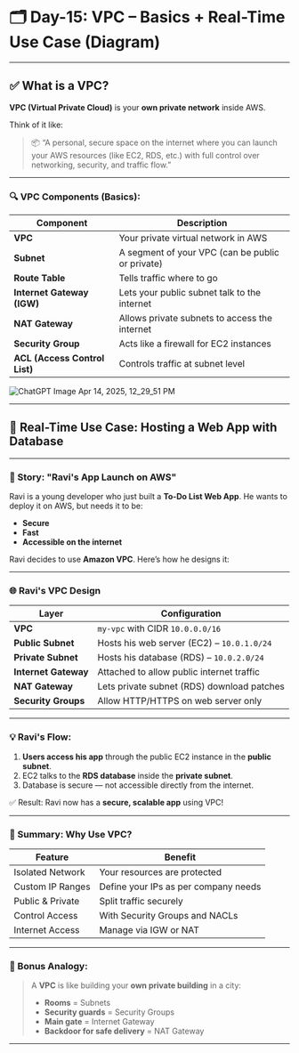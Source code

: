 
# 🗂️ **Day-15: VPC – Basics + Real-Time Use Case (Diagram)**



---

## ✅ **What is a VPC?**

**VPC (Virtual Private Cloud)** is your **own private network** inside AWS.

Think of it like:
> 📦 “A personal, secure space on the internet where you can launch your AWS resources (like EC2, RDS, etc.) with full control over networking, security, and traffic flow.”

---

### 🔍 **VPC Components (Basics):**

| Component     | Description |
|---------------|-------------|
| **VPC**        | Your private virtual network in AWS |
| **Subnet**     | A segment of your VPC (can be public or private) |
| **Route Table**| Tells traffic where to go |
| **Internet Gateway (IGW)** | Lets your public subnet talk to the internet |
| **NAT Gateway**| Allows private subnets to access the internet |
| **Security Group**| Acts like a firewall for EC2 instances |
| **ACL (Access Control List)**| Controls traffic at subnet level |


![ChatGPT Image Apr 14, 2025, 12_29_51 PM](https://github.com/user-attachments/assets/f0233ef7-1e7b-4bff-b8c2-49dab3cde9aa)



---

## 🎯 **Real-Time Use Case: Hosting a Web App with Database**

---

### 👦 Story: "Ravi's App Launch on AWS"

Ravi is a young developer who just built a **To-Do List Web App**. He wants to deploy it on AWS, but needs it to be:

- **Secure**
- **Fast**
- **Accessible on the internet**

Ravi decides to use **Amazon VPC**. Here’s how he designs it:

---

### 🌐 **Ravi's VPC Design**

| Layer            | Configuration                          |
|------------------|----------------------------------------|
| **VPC**          | `my-vpc` with CIDR `10.0.0.0/16`       |
| **Public Subnet**| Hosts his web server (EC2) – `10.0.1.0/24` |
| **Private Subnet**| Hosts his database (RDS) – `10.0.2.0/24` |
| **Internet Gateway** | Attached to allow public internet traffic |
| **NAT Gateway**  | Lets private subnet (RDS) download patches |
| **Security Groups** | Allow HTTP/HTTPS on web server only |

---

### 💡 Ravi's Flow:

1. **Users access his app** through the public EC2 instance in the **public subnet**.
2. EC2 talks to the **RDS database** inside the **private subnet**.
3. Database is secure — not accessible directly from the internet.

✅ Result: Ravi now has a **secure, scalable app** using VPC!

---

### 🧠 Summary: Why Use VPC?

| Feature            | Benefit                             |
|--------------------|--------------------------------------|
| Isolated Network   | Your resources are protected         |
| Custom IP Ranges   | Define your IPs as per company needs |
| Public & Private   | Split traffic securely               |
| Control Access     | With Security Groups and NACLs       |
| Internet Access    | Manage via IGW or NAT                |

---

### 🧪 Bonus Analogy:

> A **VPC** is like building your **own private building** in a city:
> - **Rooms** = Subnets  
> - **Security guards** = Security Groups  
> - **Main gate** = Internet Gateway  
> - **Backdoor for safe delivery** = NAT Gateway

---

